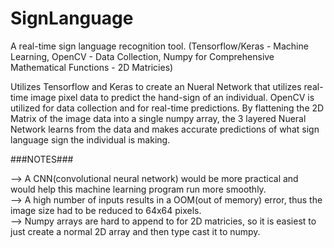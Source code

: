 # SignLanguage

A real-time sign language recognition tool. (Tensorflow/Keras - Machine Learning, OpenCV - Data Collection, Numpy for Comprehensive Mathematical Functions - 2D Matricies)

Utilizes Tensorflow and Keras to create an Nueral Network that utilizes real-time image pixel data to predict the hand-sign of an individual.  OpenCV is utilized for data collection and for real-time predictions.  By flattening the 2D Matrix of the image data into a single numpy array, the 3 layered Nueral Network learns from the data and makes accurate predictions of what sign language sign the individual is making.  



###NOTES###


-->  A CNN(convolutional neural network) would be more practical and would help this machine learning program run more smoothly.  
-->  A high number of inputs results in a OOM(out of memory) error, thus the image size had to be reduced to 64x64 pixels.  
-->  Numpy arrays are hard to append to for 2D matricies, so it is easiest to just create a normal 2D array and then type cast it to numpy.
